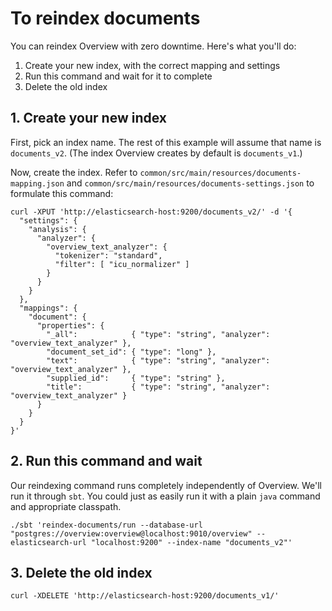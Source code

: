 # To reindex documents

You can reindex Overview with zero downtime. Here's what you'll do:

1. Create your new index, with the correct mapping and settings
2. Run this command and wait for it to complete
3. Delete the old index

## 1. Create your new index

First, pick an index name. The rest of this example will assume that name is
`documents_v2`. (The index Overview creates by default is `documents_v1`.)

Now, create the index. Refer to
`common/src/main/resources/documents-mapping.json` and
`common/src/main/resources/documents-settings.json` to formulate this command:

```
curl -XPUT 'http://elasticsearch-host:9200/documents_v2/' -d '{
  "settings": {
    "analysis": {
      "analyzer": {
        "overview_text_analyzer": {
          "tokenizer": "standard",
          "filter": [ "icu_normalizer" ]
        }
      }
    }
  },
  "mappings": {
    "document": {
      "properties": {
        "_all":            { "type": "string", "analyzer": "overview_text_analyzer" },
        "document_set_id": { "type": "long" },
        "text":            { "type": "string", "analyzer": "overview_text_analyzer" },
        "supplied_id":     { "type": "string" },
        "title":           { "type": "string", "analyzer": "overview_text_analyzer" }
      }
    }
  }
}'
```

## 2. Run this command and wait

Our reindexing command runs completely independently of Overview. We'll run it through
`sbt`. You could just as easily run it with a plain `java` command and appropriate
classpath.

```
./sbt 'reindex-documents/run --database-url "postgres://overview:overview@localhost:9010/overview" --elasticsearch-url "localhost:9200" --index-name "documents_v2"'
```

## 3. Delete the old index

```
curl -XDELETE 'http://elasticsearch-host:9200/documents_v1/'
```
